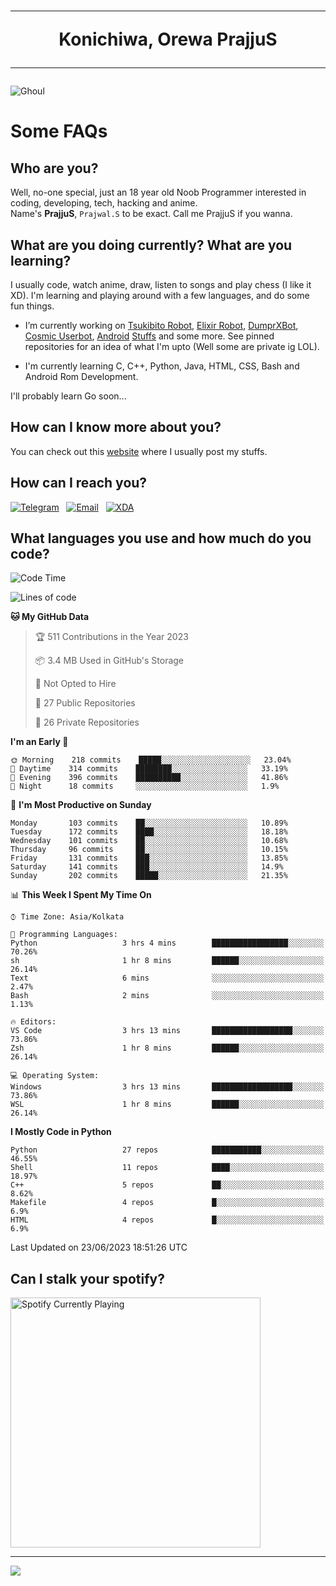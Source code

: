 <h1 align="center"><hr>Konichiwa, Orewa PrajjuS<hr></h1>


<img src="https://telegra.ph/file/6041d22c64479ee5ff802.jpg" alt="Ghoul"/>


<h1>Some FAQs</h1>


<h2>Who are you?</h2>

Well, no-one special, just an 18 year old Noob Programmer interested in coding, developing, tech, hacking and anime.
<br>
Name's <b>PrajjuS</b>, <code>Prajwal.S</code> to be exact. Call me PrajjuS if you wanna.


<h2>What are you doing currently? What are you learning?</h2>

I usually code, watch anime, draw, listen to songs and play chess (I like it XD). I'm learning and playing around with a few languages, and do some fun things.

- I’m currently working on <a href="Https://t.me/PrajjuSAssistantBot">Tsukibito Robot</a>, <a href="https://t.me/projectelixir_bot">Elixir Robot</a>, <a href="https://t.me/DumprXBot">DumprXBot</a>, <a href="https://github.com/SkyLab-Devs/CosmicUserbot">Cosmic Userbot</a>, <a href="https://github.com/Noob-OS">Android</a> <a href="https://github.com/PrajjuS/device_xiaomi_vince">Stuffs</a> and some more. See pinned repositories for an idea of what I'm upto (Well some are private ig LOL).

- I'm currently learning C, C++, Python, Java, HTML, CSS, Bash and Android Rom Development.

I'll probably learn Go soon...


<h2>How can I know more about you?</h2>

You can check out this <a href="https://prajjus.site">website</a> where I usually post my stuffs.


<h2>How can I reach you?</h2>

<a href="https://t.me/PrajjuS"><img src="https://img.shields.io/badge/PrajjuS-2CA5E0?style=flat-square&logo=telegram&logoColor=white" alt="Telegram"/></a>&nbsp;&nbsp;&nbsp;<a href="theprajjus@gmail.com"><img src="https://img.shields.io/badge/theprajjus@gmail.com-D14836?style=flat-square&logo=gmail&logoColor=white" alt="Email"/></a>&nbsp;&nbsp;&nbsp;<a href="https://forum.xda-developers.com/m/prajjus.10388799/"><img src="https://img.shields.io/badge/PrajjuS-F59714?style=flat-square&logo=xda-developers&logoColor=white" alt="XDA"/></a>


<h2>What languages you use and how much do you code?</h2>

<!--START_SECTION:waka-->
![Code Time](http://img.shields.io/badge/Code%20Time-352%20hrs%2057%20mins-blue)

![Lines of code](https://img.shields.io/badge/From%20Hello%20World%20I%27ve%20Written-37%20Thousand%20lines%20of%20code-blue)

**🐱 My GitHub Data** 

> 🏆 511 Contributions in the Year 2023
 > 
> 📦 3.4 MB Used in GitHub's Storage 
 > 
> 🚫 Not Opted to Hire
 > 
> 📜 27 Public Repositories 
 > 
> 🔑 26 Private Repositories  
 > 
**I'm an Early 🐤** 

```text
🌞 Morning    218 commits    █████░░░░░░░░░░░░░░░░░░░░   23.04% 
🌆 Daytime    314 commits    ████████░░░░░░░░░░░░░░░░░   33.19% 
🌃 Evening    396 commits    ██████████░░░░░░░░░░░░░░░   41.86% 
🌙 Night      18 commits     ░░░░░░░░░░░░░░░░░░░░░░░░░   1.9%

```
📅 **I'm Most Productive on Sunday** 

```text
Monday       103 commits    ██░░░░░░░░░░░░░░░░░░░░░░░   10.89% 
Tuesday      172 commits    ████░░░░░░░░░░░░░░░░░░░░░   18.18% 
Wednesday    101 commits    ██░░░░░░░░░░░░░░░░░░░░░░░   10.68% 
Thursday     96 commits     ██░░░░░░░░░░░░░░░░░░░░░░░   10.15% 
Friday       131 commits    ███░░░░░░░░░░░░░░░░░░░░░░   13.85% 
Saturday     141 commits    ███░░░░░░░░░░░░░░░░░░░░░░   14.9% 
Sunday       202 commits    █████░░░░░░░░░░░░░░░░░░░░   21.35%

```


📊 **This Week I Spent My Time On** 

```text
⌚︎ Time Zone: Asia/Kolkata

💬 Programming Languages: 
Python                   3 hrs 4 mins        █████████████████░░░░░░░░   70.26% 
sh                       1 hr 8 mins         ██████░░░░░░░░░░░░░░░░░░░   26.14% 
Text                     6 mins              ░░░░░░░░░░░░░░░░░░░░░░░░░   2.47% 
Bash                     2 mins              ░░░░░░░░░░░░░░░░░░░░░░░░░   1.13%

🔥 Editors: 
VS Code                  3 hrs 13 mins       ██████████████████░░░░░░░   73.86% 
Zsh                      1 hr 8 mins         ██████░░░░░░░░░░░░░░░░░░░   26.14%

💻 Operating System: 
Windows                  3 hrs 13 mins       ██████████████████░░░░░░░   73.86% 
WSL                      1 hr 8 mins         ██████░░░░░░░░░░░░░░░░░░░   26.14%

```

**I Mostly Code in Python** 

```text
Python                   27 repos            ███████████░░░░░░░░░░░░░░   46.55% 
Shell                    11 repos            ████░░░░░░░░░░░░░░░░░░░░░   18.97% 
C++                      5 repos             ██░░░░░░░░░░░░░░░░░░░░░░░   8.62% 
Makefile                 4 repos             █░░░░░░░░░░░░░░░░░░░░░░░░   6.9% 
HTML                     4 repos             █░░░░░░░░░░░░░░░░░░░░░░░░   6.9%

```



 Last Updated on 23/06/2023 18:51:26 UTC
<!--END_SECTION:waka-->


<h2>Can I stalk your spotify?</h2>

<a href="https://open.spotify.com/user/cotgk31v4nhw20gs5adb29jq5"><img src="https://spotify-readme-prajjus.vercel.app/api?theme=dark&rainbow=true" alt="Spotify Currently Playing" width="400px"/></a>


<hr>


<img src="https://komarev.com/ghpvc/?username=prajjus&label=Profile%20Views&color=000000&style=flat">
